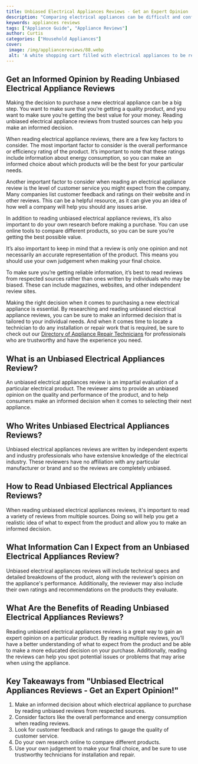 ```yaml
---
title: Unbiased Electrical Appliances Reviews - Get an Expert Opinion
description: "Comparing electrical appliances can be difficult and confusing Get an expert opinion and make an informed decision with this comprehensive review from an unbiased source"
keywords: appliances reviews
tags: ["Appliance Guide", "Appliance Reviews"]
author: Curtis
categories: ["Household Appliances"]
cover: 
 image: /img/appliancereviews/88.webp
 alt: 'A white shopping cart filled with electrical appliances to be reviewed'
---
```

## Get an Informed Opinion by Reading Unbiased Electrical Appliance Reviews
Making the decision to purchase a new electrical appliance can be a big step. You want to make sure that you’re getting a quality product, and you want to make sure you’re getting the best value for your money. Reading unbiased electrical appliance reviews from trusted sources can help you make an informed decision.

When reading electrical appliance reviews, there are a few key factors to consider. The most important factor to consider is the overall performance or efficiency rating of the product. It’s important to note that these ratings include information about energy consumption, so you can make an informed choice about which products will be the best for your particular needs.

Another important factor to consider when reading an electrical appliance review is the level of customer service you might expect from the company. Many companies list customer feedback and ratings on their website and in other reviews. This can be a helpful resource, as it can give you an idea of how well a company will help you should any issues arise.

In addition to reading unbiased electrical appliance reviews, it’s also important to do your own research before making a purchase. You can use online tools to compare different products, so you can be sure you’re getting the best possible value.

It’s also important to keep in mind that a review is only one opinion and not necessarily an accurate representation of the product. This means you should use your own judgement when making your final choice.

To make sure you’re getting reliable information, it’s best to read reviews from respected sources rather than ones written by individuals who may be biased. These can include magazines, websites, and other independent review sites.

Making the right decision when it comes to purchasing a new electrical appliance is essential. By researching and reading unbiased electrical appliance reviews, you can be sure to make an informed decision that is tailored to your individual needs. And when it comes time to locate a technician to do any installation or repair work that is required, be sure to check out our [Directory of Appliance Repair Technicians](./pages/appliance-repair-technicians) for professionals who are trustworthy and have the experience you need.

## What is an Unbiased Electrical Appliances Review?

An unbiased electrical appliances review is an impartial evaluation of a particular electrical product. The reviewer aims to provide an unbiased opinion on the quality and performance of the product, and to help consumers make an informed decision when it comes to selecting their next appliance.

## Who Writes Unbiased Electrical Appliances Reviews?

Unbiased electrical appliances reviews are written by independent experts and industry professionals who have extensive knowledge of the electrical industry. These reviewers have no affiliation with any particular manufacturer or brand and so the reviews are completely unbiased.

## How to Read Unbiased Electrical Appliances Reviews?

When reading unbiased electrical appliances reviews, it's important to read a variety of reviews from multiple sources. Doing so will help you get a realistic idea of what to expect from the product and allow you to make an informed decision.

## What Information Can I Expect from an Unbiased Electrical Appliances Review?

Unbiased electrical appliances reviews will include technical specs and detailed breakdowns of the product, along with the reviewer’s opinion on the appliance's performance. Additionally, the reviewer may also include their own ratings and recommendations on the products they evaluate.

## What Are the Benefits of Reading Unbiased Electrical Appliances Reviews?

Reading unbiased electrical appliances reviews is a great way to gain an expert opinion on a particular product. By reading multiple reviews, you’ll have a better understanding of what to expect from the product and be able to make a more educated decision on your purchase. Additionally, reading the reviews can help you spot potential issues or problems that may arise when using the appliance.

## Key Takeaways from "Unbiased Electrical Appliances Reviews - Get an Expert Opinion!"
1. Make an informed decision about which electrical appliance to purchase by reading unbiased reviews from respected sources. 
2. Consider factors like the overall performance and energy consumption when reading reviews.
3. Look for customer feedback and ratings to gauge the quality of customer service.
4. Do your own research online to compare different products.
5. Use your own judgement to make your final choice, and be sure to use trustworthy technicians for installation and repair.
